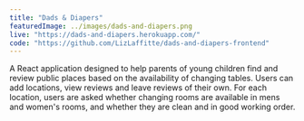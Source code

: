 ```yaml
---
title: "Dads & Diapers"
featuredImage: ../images/dads-and-diapers.png
live: "https://dads-and-diapers.herokuapp.com/"
code: "https://github.com/LizLaffitte/dads-and-diapers-frontend"
---
```


A React application designed to help parents of young children find and review public places based on the availability of changing tables. Users can add locations, view reviews and leave reviews of their own. For each location, users are asked whether changing rooms are available in mens and women's rooms, and whether they are clean and in good working order.
